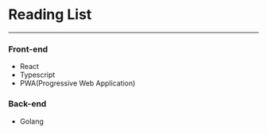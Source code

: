 Reading List
===================
-------------------

### Front-end
 - React
 - Typescript
 - PWA(Progressive Web Application)

### Back-end
 - Golang
